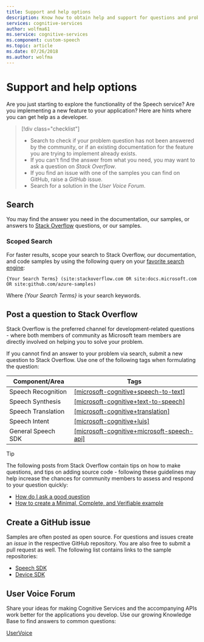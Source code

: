```yaml
---
title: Support and help options
description: Know how to obtain help and support for questions and problems when creating application that integrate with Microsoft Cognitive Services Speech
services: cognitive-services
author: wolfma61
ms.service: cognitive-services
ms.component: custom-speech
ms.topic: article
ms.date: 07/26/2018
ms.author: wolfma 
---
```


# Support and help options

Are you just starting to explore the functionality of the Speech service? Are you implementing a new feature to your application? Here are hints where you can get help as a developer.

> [!div class="checklist"]
> * Search to check if your problem question has not been answered by the community, or if an existing documentation for the feature you are trying to implement already exists.
> * If you can't find the answer from what you need, you may want to ask a question on *Stack Overflow*.
> * If you find an issue with one of the samples you can find on GitHub, raise a *GitHub* issue.
> * Search for a solution in the *User Voice Forum*.

## Search

You may find the answer you need in the documentation, our samples, or answers to [Stack Overflow](https://www.stackoverflow.com) questions, or our samples.

### Scoped Search

For faster results, scope your search to Stack Overflow, our documentation, and code samples by using the following query on your [favorite search engine](https://bing.com):

```
{Your Search Terms} (site:stackoverflow.com OR site:docs.microsoft.com OR site:github.com/azure-samples)
```

Where *{Your Search Terms}* is your search keywords.

## Post a question to Stack Overflow

Stack Overflow is the preferred channel for development-related questions - where both members of community as Microsoft team members are directly involved on helping you to solve your problem.

If you cannot find an answer to your problem via search, submit a new question to Stack Overflow. Use one of the following tags when formulating the question:

|Component/Area  |Tags  |
|---------|---------|
|Speech Recognition |[[microsoft-cognitive+speech-to-text]](http://stackoverflow.com/questions/tagged/microsoft-cognitive+speech-to-text)|
|Speech Synthesis |[[microsoft-cognitive+text-to-speech]](http://stackoverflow.com/questions/tagged/microsoft-cognitive+text-to-speech)|
|Speech Translation |[[microsoft-cognitive+translation]](http://stackoverflow.com/questions/tagged/microsoft-cognitive+translation)|
|Speech Intent |[[microsoft-cognitive+luis]](http://stackoverflow.com/questions/tagged/microsoft-cognitive+luis)|
|General Speech SDK |[[microsoft-cognitive+microsoft-speech-api]](http://stackoverflow.com/questions/tagged/microsoft-cognitive+microsoft-speech-api)|

> [!TIP]
> The following posts from Stack Overflow contain tips on how to make questions, and tips on adding source code - following these guidelines may help increase the chances for community members to assess and respond to your question quickly:  
> * [How do I ask a good question](https://stackoverflow.com/help/how-to-ask)
> * [How to create a Minimal, Complete, and Verifiable example](https://stackoverflow.com/help/mcve)

## Create a GitHub issue

Samples are often posted as open source. For questions and issues create an *issue* in the respective GitHub repository. You are also free to submit a pull request as well. The following list contains links to the sample repositories:

* [Speech SDK](https://aka.ms/csspeech/samples)
* [Device SDK](https://github.com/Azure-Samples/Cognitive-Services-Speech-Devices-SDK)

## User Voice Forum

Share your ideas for making Cognitive Services and the accompanying APIs work better for the applications you develop. Use our growing Knowledge Base to find answers to common questions:

[UserVoice](https://cognitive.uservoice.com/)
